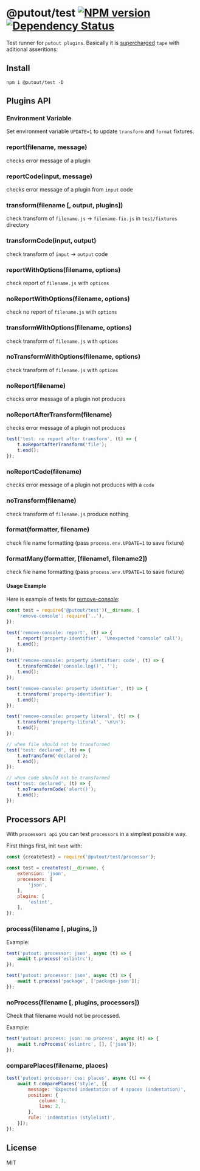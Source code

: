 # @putout/test [![NPM version][NPMIMGURL]][NPMURL] [![Dependency Status][DependencyStatusIMGURL]][DependencyStatusURL]

[NPMIMGURL]:                https://img.shields.io/npm/v/@putout/test.svg?style=flat&longCache=true
[NPMURL]:                   https://npmjs.org/package/@putout/test"npm"

[DependencyStatusURL]:      https://david-dm.org/coderaiser/putout?path=packages/test-runner
[DependencyStatusIMGURL]:   https://david-dm.org/coderaiser/putout.svg?path=packages/test-runner

Test runner for `putout plugins`. Basically it is [supercharged](https://github.com/coderaiser/supertape) `tape` with aditional asseritions:

## Install

```
npm i @putout/test -D
```

## Plugins API

### Environment Variable

Set environment variable `UPDATE=1` to update `transform` and `format` fixtures.

### report(filename, message)
checks error message of a plugin

### reportCode(input, message)
checks error message of a plugin from `input` code

### transform(filename [, output, plugins])
check transform of `filename.js` -> `filename-fix.js` in `test/fixtures` directory

### transformCode(input, output)
check transform of `input` -> `output` code

### reportWithOptions(filename, options)
check report of `filename.js` with `options`

### noReportWithOptions(filename, options)
check no report of `filename.js` with `options`

### transformWithOptions(filename, options)
check transform of `filename.js` with `options`

### noTransformWithOptions(filename, options)
check transform of `filename.js` with `options`

### noReport(filename)
checks error message of a plugin not produces

### noReportAfterTransform(filename)
checks error message of a plugin not produces

```js
test('test: no report after transform', (t) => {
    t.noReportAfterTransform('file');
    t.end();
});
```

### noReportCode(filename)
checks error message of a plugin not produces with a `code`

### noTransform(filename)
check transform of `filename.js` produce nothing

### format(formatter, filename)
check file name formatting (pass `process.env.UPDATE=1` to save fixture)

### formatMany(formatter, [filename1, filename2])
check file name formatting (pass `process.env.UPDATE=1` to save fixture)

#### Usage Example

Here is example of tests for [remove-console](https://github.com/coderaiser/putout/tree/master/packages/plugin-remove-console):

```js
const test = require('@putout/test')(__dirname, {
    'remove-console': require('..'),
});

test('remove-console: report', (t) => {
    t.report('property-identifier', 'Unexpected "console" call');
    t.end();
});

test('remove-console: property identifier: code', (t) => {
    t.transformCode('console.log()', '');
    t.end();
});

test('remove-console: property identifier', (t) => {
    t.transform('property-identifier');
    t.end();
});

test('remove-console: property literal', (t) => {
    t.transform('property-literal', '\n\n');
    t.end();
});

// when file should not be transformed
test('test: declared', (t) => {
    t.noTransform('declared');
    t.end();
});

// when code should not be transformed
test('test: declared', (t) => {
    t.noTransformCode('alert()');
    t.end();
});
```

## Processors API

With `processors api` you can test `processors` in a simplest possible way.

First things first, init `test` with:

```js
const {createTest} = require('@putout/test/processor');

const test = createTest(__dirname, {
    extension: 'json',
    processors: [
        'json',
    ],
    plugins: [
        'eslint',
    ],
});

```

### process(filename [, plugins, ])

Example:

```js
test('putout: processor: json', async (t) => {
    await t.process('eslintrc');
});

test('putout: processor: json', async (t) => {
    await t.process('package', ['package-json']);
});
```

### noProcess(filename [, plugins, processors])

Check that filename would not be processed.

Example:

```js
test('putout: process: json: no process', async (t) => {
    await t.noProcess('eslintrc', [], ['json']);
});
```

### comparePlaces(filename, places)

```js
test('putout: processor: css: places', async (t) => {
    await t.comparePlaces('style', [{
        message: 'Expected indentation of 4 spaces (indentation)',
        position: {
            column: 1,
            line: 2,
        },
        rule: 'indentation (stylelint)',
    }]);
});
```

## License

MIT

